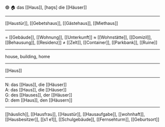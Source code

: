🟢 🏠 das [[Haus]], [haʊ̯s]
die [[Häuser]]

---
[[Haustür]], [[Gebetshaus]], [[Gästehaus]], [[Miethaus]]


---
= [[Gebäude]], [[Wohnung]], [[Unterkunft]]
≈ [[Wohnstätte]], [[Domizil]], [[Behausung]], [[Residenz]]
≠ [[Zelt]], [[Container]], [[Parkbank]], [[Ruine]]

---
house, building, home

---
[[Haus]]

---
N: das [[Haus]], die [[Häuser]]  
A: das [[Haus]], die [[Häuser]]  
G: des [[Hauses]], der [[Häuser]]  
D: dem [[Haus]], den [[Häusern]]  

---
[[häuslich]], [[Hausfrau]], [[Haustür]], [[Hausaufgabe]], [[wohnhaft]], [[Hausbesitzer]], [[s1 e1]], [[Schulgebäude]], [[Fernsehturm]], [[Geburtsort]]